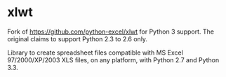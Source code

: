 xlwt
====

Fork of https://github.com/python-excel/xlwt for Python 3 support. The original claims to support Python 2.3 to 2.6 only.

Library to create spreadsheet files compatible with MS Excel 97/2000/XP/2003 XLS files, on any platform, with Python 2.7 and Python 3.3.
